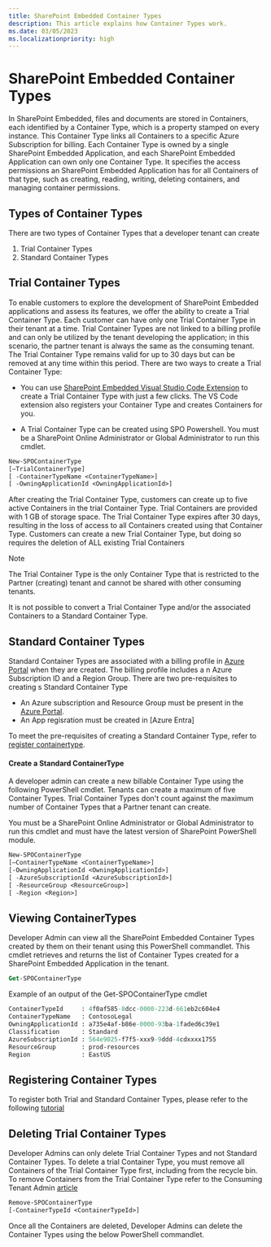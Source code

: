 ```yaml
---
title: SharePoint Embedded Container Types
description: This article explains how Container Types work.
ms.date: 03/05/2023
ms.localizationpriority: high
---
```

 
# SharePoint Embedded Container Types

In SharePoint Embedded, files and documents are stored in Containers, each identified by a Container Type, which is a property stamped on every instance. This Container Type links all Containers to a specific Azure Subscription for billing. Each Container Type is owned by a single SharePoint Embedded Application, and each SharePoint Embedded Application can own only one Container Type. It specifies the access permissions an SharePoint Embedded Application has for all Containers of that type, such as creating, reading, writing, deleting containers, and managing container permissions.

## Types of Container Types
There are two types of Container Types that a developer tenant can create
1. Trial Container Types
2. Standard Container Types
 
## Trial Container Types
To enable customers to explore the development of SharePoint Embedded applications and assess its features, we offer the ability to create a Trial Container Type. Each customer can have only one Trial Container Type in their tenant at a time. Trial Container Types are not linked to a billing profile and can only be utilized by the tenant developing the application; in this scenario, the partner tenant is always the same as the consuming tenant. The Trial Container Type remains valid for up to 30 days but can be removed at any time within this period. There are two ways to create a Trial Container Type:

- You can use [SharePoint Embedded Visual Studio Code Extension](https://techcommunity.microsoft.com/t5/sharepoint-embedded-blog/introducing-the-sharepoint-embedded-visual-studio-code-extension/ba-p/4040723) to create a Trial Container Type with just a few clicks. The VS Code extension also registers your Container Type and creates Containers for you.

- A Trial Container Type can be created using SPO Powershell. You must be a SharePoint Online Administrator or Global Administrator to run this cmdlet.
   
```ps
New-SPOContainerType
[–TrialContainerType]
[ -ContainerTypeName <ContainerTypeName>]
[ -OwningApplicationId <OwningApplicationId>]
```
After creating the Trial Container Type, customers can create up to five active Containers in the trial Container Type. Trial Containers are provided with 1 GB of storage space. The Trial Container Type expires after 30 days, resulting in the loss of access to all Containers created using that Container Type. Customers can create a new Trial Container Type, but doing so requires the deletion of ALL existing Trial Containers

> [!NOTE]
> The Trial Container Type is the only Container Type that is restricted to the Partner (creating) tenant and cannot be shared with other consuming tenants.
> 
> It is not possible to convert a Trial Container Type and/or the associated Containers to a Standard Container Type.


## Standard Container Types
Standard Container Types are associated with a billing profile in [Azure Portal](portal.azure.com) when they are created. The billing profile includes a n Azure Subscription ID and a Region Group. There are two pre-requisites to creating s Standard Container Type
- An Azure subscription and Resource Group must be present in the [Azure Portal](portal.azure.com).
- An App regisration must be created in [Azure Entra]
  
To meet the pre-requisites of creating a Standard Container Type, refer to [register containertype](bing.com).

#### Create a Standard ContainerType

A developer admin can create a new billable Container Type using the following PowerShell cmdlet. Tenants can create a maximum of five Container Types. Trial Container Types don't count against the maximum number of Container Types that a Partner tenant can create.

You must be a SharePoint Online Administrator or Global Administrator to run this cmdlet and must have the latest version of SharePoint PowerShell module.

```ps
New-SPOContainerType
[–ContainerTypeName <ContainerTypeName>]
[-OwningApplicationId <OwningApplicationId>]
[ -AzureSubscriptionId <AzureSubscriptionId>]
[ -ResourceGroup <ResourceGroup>]
[ -Region <Region>]
```


## Viewing ContainerTypes
Developer Admin can view all the SharePoint Embedded Container Types created by them on their tenant using this PowerShell commandlet. This cmdlet retrieves and returns the list of Container Types  created for a SharePoint Embedded Application in the tenant. 

```ps
Get-SPOContainerType   
```
Example of an output of the Get-SPOContainerType  cmdlet
```ps
ContainerTypeId     : 4f0af585-8dcc-0000-223d-661eb2c604e4
ContainerTypeName   : ContosoLegal
OwningApplicationId : a735e4af-b86e-0000-93ba-1faded6c39e1
Classification      : Standard
AzureSubscriptionId : 564e9025-f7f5-xxx9-9ddd-4cdxxxx1755
ResourceGroup       : prod-resources
Region              : EastUS
```

## Registering Container Types
To register both Trial and Standard Container Types, please refer to the following [tutorial](../../tutorials/register-containertype.md)

## Deleting Trial Container Types

Developer Admins can only delete Trial Container Types and not Standard Container Types. To delete a trial Container Type, you must remove all Containers of the Trial Container Type first, including from the recycle bin. To remove Containers from the Trial Container Type refer to the Consuming Tenant Admin [article](https://learn.microsoft.com/en-us/sharepoint/dev/embedded/concepts/admin-exp/cta#delete-containers)

```ps
Remove-SPOContainerType
[-ContainerTypeId <ContainerTypeId>]
```
Once all the Containers are deleted, Developer Admins can delete the Container Types using the below PowerShell commandlet.



